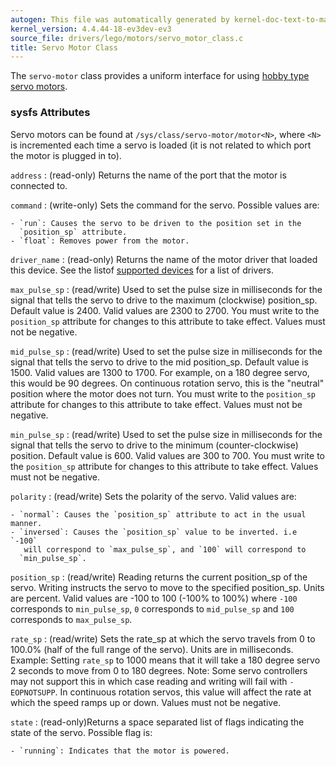 ```yaml
---
autogen: This file was automatically generated by kernel-doc-text-to-markdown.py
kernel_version: 4.4.44-18-ev3dev-ev3
source_file: drivers/lego/motors/servo_motor_class.c
title: Servo Motor Class
---
```


The `servo-motor` class provides a uniform interface for using [hobby type
servo motors](https://en.wikipedia.org/wiki/Servo_%28radio_control%29).

### sysfs Attributes

Servo motors can be found at `/sys/class/servo-motor/motor<N>`, where `<N>`
is incremented each time a servo is loaded (it is not related to which port
the motor is plugged in to).

`address`
: (read-only) Returns the name of the port that the motor is connected to.

`command`
: (write-only) Sets the command for the servo. Possible values are:

    - `run`: Causes the servo to be driven to the position set in the
      `position_sp` attribute.
    - `float`: Removes power from the motor.

`driver_name`
: (read-only) Returns the name of the motor driver that loaded this device.
See the listof [supported devices] for a list of drivers.

`max_pulse_sp`
: (read/write) Used to set the pulse size in milliseconds for the signal that
tells the servo to drive to the maximum (clockwise) position_sp. Default
value is 2400. Valid values are 2300 to 2700. You must write to the
`position_sp` attribute for changes to this attribute to take effect.
Values must not be negative.

`mid_pulse_sp`
: (read/write) Used to set the pulse size in milliseconds for the signal that
tells the servo to drive to the mid position_sp. Default value is 1500.
Valid values are 1300 to 1700. For example, on a 180 degree servo, this
would be 90 degrees. On continuous rotation servo, this is the "neutral"
position where the motor does not turn. You must write to the `position_sp`
attribute for changes to this attribute to take effect. Values must not be
negative.

`min_pulse_sp`
: (read/write) Used to set the pulse size in milliseconds for the signal
that tells the servo to drive to the minimum (counter-clockwise) position.
Default value is 600. Valid values are 300 to 700. You must write to the
`position_sp` attribute for changes to this attribute to take effect.
Values must not be negative.

`polarity`
: (read/write) Sets the polarity of the servo. Valid values are:

    - `normal`: Causes the `position_sp` attribute to act in the usual manner.
    - `inversed`: Causes the `position_sp` value to be inverted. i.e `-100`
       will correspond to `max_pulse_sp`, and `100` will correspond to
      `min_pulse_sp`.

`position_sp`
: (read/write) Reading returns the current position_sp of the servo. Writing
instructs the servo to move to the specified position_sp. Units are percent.
Valid values are -100 to 100 (-100% to 100%) where `-100` corresponds to
`min_pulse_sp`, `0` corresponds to `mid_pulse_sp` and `100` corresponds to
`max_pulse_sp`.

`rate_sp`
: (read/write) Sets the rate_sp at which the servo travels from 0 to 100.0%
(half of the full range of the servo). Units are in milliseconds. Example:
Setting `rate_sp` to 1000 means that it will take a 180 degree servo 2
seconds to move from 0 to 180 degrees. Note: Some servo controllers may not
support this in which case reading and writing will fail with `-EOPNOTSUPP`.
In continuous rotation servos, this value will affect the rate at which the
speed ramps up or down. Values must not be negative.

`state`
: (read-only)Returns a space separated list of flags indicating the state of
the servo. Possible flag is:

    - `running`: Indicates that the motor is powered.

[supported devices]: /docs/motors/#supported-devices

